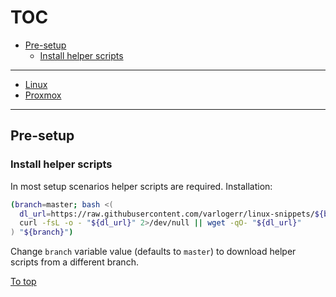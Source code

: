 # <a id="top"></a> TOC

* [Pre-setup](#pre-setup)
  * [Install helper scripts](#pre-setup-install-helper-scripts)
---
* [Linux](linux/readme.md)
* [Proxmox](proxmox/readme.md)
---

## Pre-setup

### <a id="pre-setup-install-helper-scripts"></a> Install helper scripts

In most setup scenarios helper scripts are required. Installation:

```sh
(branch=master; bash <(
  dl_url=https://raw.githubusercontent.com/varlogerr/linux-snippets/${branch}/.ls-tools/fetch.sh
  curl -fsL -o - "${dl_url}" 2>/dev/null || wget -qO- "${dl_url}"
) "${branch}")
```

Change `branch` variable value (defaults to `master`) to download helper scripts from a different branch.

[To top]

[To top]: #top
